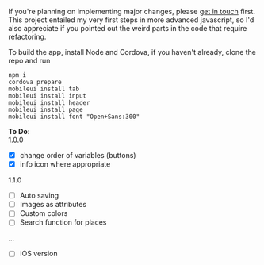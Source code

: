 If you're planning on implementing major changes, please [get in touch](mailto:felix-schott@gmx.de) first. This project entailed my very first steps in more advanced javascript, so I'd also appreciate if you pointed out the weird parts in the code that require refactoring.

To build the app, install Node and Cordova, if you haven't already, clone the repo and run 
```
npm i
cordova prepare
mobileui install tab
mobileui install input
mobileui install header
mobileui install page
mobileui install font "Open+Sans:300"
```

**To Do**:  
1.0.0
- [x] change order of variables (buttons)
- [x] info icon where appropriate

1.1.0
- [ ] Auto saving
- [ ] Images as attributes
- [ ] Custom colors
- [ ] Search function for places

...
- [ ] iOS version
